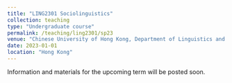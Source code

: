 ```yaml
---
title: "LING2301 Sociolinguistics"
collection: teaching
type: "Undergraduate course"
permalink: /teaching/ling2301/sp23
venue: "Chinese University of Hong Kong, Department of Linguistics and Modern Languages"
date: 2023-01-01
location: "Hong Kong"
---
```


Information and materials for the upcoming term will be posted soon. 

<!--
Heading 1
======

Heading 2
======

Heading 3
======
-->
